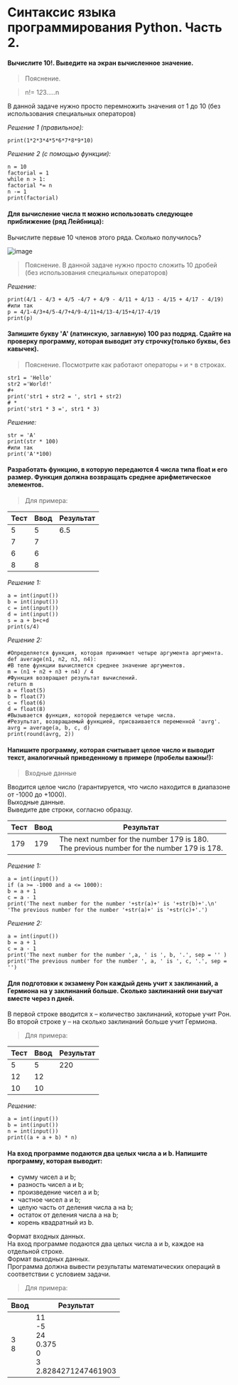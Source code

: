 # Синтаксис языка программирования Python. Часть 2.
#### Вычислите 10!. Выведите на экран вычисленное значение.
> Пояснение.

> n!= 1*2*3.....n

В данной задаче нужно просто перемножить значения от 1 до 10 (без использования специальных операторов)

*Решение 1 (правильное):*
```
print(1*2*3*4*5*6*7*8*9*10)
```
*Решение 2 (с помощью функции):*
```
n = 10
factorial = 1
while n > 1:
factorial *= n
n -= 1
print(factorial)
``` 

#### Для вычисление числа π можно использовать следующее приближение (ряд Лейбница):
Вычислите первые 10 членов этого ряда. Сколько получилось?

![image](https://github.com/tvgVita69/python_begin/assets/98489171/88568d9b-78e0-4f91-aca4-3464f0878d85)

> Пояснение. В данной задаче нужно просто сложить 10 дробей (без использования специальных операторов)

*Решение:*
```
print(4/1 - 4/3 + 4/5 -4/7 + 4/9 - 4/11 + 4/13 - 4/15 + 4/17 - 4/19)
#или так
p = 4/1-4/3+4/5-4/7+4/9-4/11+4/13-4/15+4/17-4/19
print(p)
```

#### Запишите букву 'A' (латинскую, заглавную) 100 раз подряд. Сдайте на проверку программу, которая выводит эту строчку(только буквы, без кавычек).
> Пояснение. Посмотрите как работают операторы ``+`` и ``*`` в строках.
```
str1 = 'Hello'
str2 ='World!'
#+
print('str1 + str2 = ', str1 + str2)
# *
print('str1 * 3 =', str1 * 3)
```

*Решение:*
```
str = 'A'
print(str * 100)
#или так
print('A'*100)
```

#### Разработать функцию, в которую передаются 4 числа типа float и его размер. Функция должна возвращать среднее арифметическое элементов.

> Для примера:

Тест | Ввод | Результат
-----|------|----------
5    |5     |6.5 
7    |7     |
6    |6     |   
8    |8     |

*Решение 1:*
```
a = int(input())
b = int(input())
c = int(input())
d = int(input())
s = a + b+c+d
print(s/4)
``` 

*Решение 2:*
```
#Определяется функция, которая принимает четыре аргумента аргумента.
def average(n1, n2, n3, n4):
#В теле функции вычисляется среднее значение аргументов.
m = (n1 + n2 + n3 + n4) / 4
#Функция возвращает результат вычислений.
return m
a = float(5)
b = float(7)
c = float(6)
d = float(8)
#Вызывается функция, которой передаются четыре числа.
#Результат, возвращаемый функцией, присваивается переменной 'avrg'.
avrg = average(a, b, c, d)
print(round(avrg, 2))
```

#### Напишите программу, которая считывает целое число и выводит текст, аналогичный приведенному в примере (пробелы важны!):

> Входные данные

Вводится целое число (гарантируется, что число находится в диапазоне от -1000 до +1000).<br>
Выходные данные.<br>
Выведите две строки, согласно образцу.

Тест | Ввод | Результат
-----|------|----------
179  |179   | The next number for the number 179 is 180.<br> The previous number for the number 179 is 178.

*Решение 1:*
```
a = int(input())
if (a >= -1000 and a <= 1000):
b = a + 1
c = a - 1
print('The next number for the number '+str(a)+' is '+str(b)+'.\n'
'The previous number for the number '+str(a)+' is '+str(c)+'.')
```
*Решение 2:*
```
a = int(input())
b = a + 1
c = a - 1
print('The next number for the number ',a, ' is ', b, '.', sep = '' )
print('The previous number for the number ', a, ' is ', c, '.', sep = '')
```

#### Для подготовки к экзамену Рон каждый день учит x заклинаний, а Гермиона на y заклинаний больше. Сколько заклинаний они выучат вместе через n дней.
В первой строке вводится x – количество заклинаний, которые учит Рон.<br>
Во второй строке y – на сколько заклинаний больше учит Гермиона.<br>

> Для примера:

Тест | Ввод | Результат
-----|------|----------
5    |5     |220 
12   |12    |
10   |10    | 

*Решение:*
```
a = int(input())
b = int(input())
n = int(input())
print((a + a + b) * n)
```

#### На вход программе подаются два целых числа a и b. Напишите программу, которая выводит:
- сумму чисел a и b;
- разность чисел a и b;
- произведение чисел a и b;
- частное чисел a и b;
- целую часть от деления числа a на b;
- остаток от деления числа a на b;
- корень квадратный из b.

Формат входных данных.<br>
На вход программе подаются два целых числа a и b, каждое на отдельной строке.<br>
Формат выходных данных.<br>
Программа должна вывести результаты математических операций в соответствии с условием задачи.<br>

> Для примера:

| Ввод | Результат |
|------|-----------|
3<br>8|11<br>-5<br>24<br>0.375<br>0<br>3<br>2.8284271247461903<br>         


























